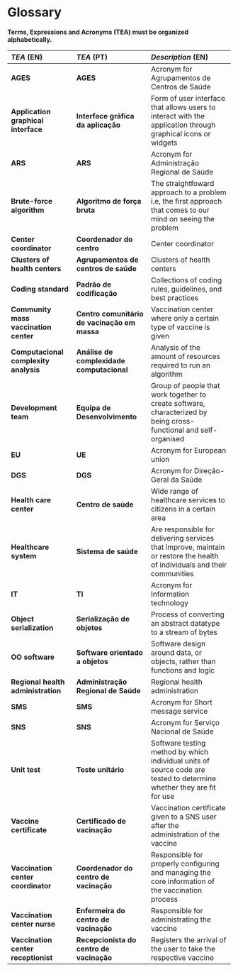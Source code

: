 # Glossary

**Terms, Expressions and Acronyms (TEA) must be organized alphabetically.**

| **_TEA_** (EN)  | **_TEA_** (PT) | **_Description_** (EN)                                                
|:------------------------|:-----------------|:--------------------------------------------|
| **AGES** | **AGES** | Acronym for Agrupamentos de Centros de Saúde|
| **Application graphical interface** | **Interface gráfica da aplicação** | Form of user interface that allows users to interact with the application through graphical icons or widgets|
| **ARS** | **ARS** | Acronym for Administração Regional de Saúde|
| **Brute-force algorithm** | **Algoritmo de força bruta** | The straightfoward approach to a problem i.e, the first approach that comes to our mind on seeing the problem|
| **Center coordinator** | **Coordenador do centro** | Center coordinator|
| **Clusters of health centers** | **Agrupamentos de centros de saúde** | Clusters of health centers|
| **Coding standard** | **Padrão de codificação** | Collections of coding rules, guidelines, and best practices|
| **Community mass vaccination center** | **Centro comunitário de vacinação em massa** | Vaccination center where only a certain type of vaccine is given
| **Computacional complexity analysis** | **Análise de complexidade computacional** | Analysis of the amount of resources required to run an algorithm|
| **Development team** | **Equipa de Desenvolvimento** | Group of people that work together to create software, characterized by being cross-functional and self-organised|
| **EU** | **UE** | Acronym for European union|
| **DGS** | **DGS** | Acronym for Direção-Geral da Saúde|
| **Health care center** | **Centro de saúde** | Wide range of healthcare services to citizens in a certain area|
| **Healthcare system** | **Sistema de saúde** | Are responsible for delivering services that improve, maintain or restore the health of individuals and their communities|
| **IT** | **TI** | Acronym for Information technology|
| **Object serialization** | **Serialização de objetos** | Process of converting an abstract datatype to a stream of bytes|
| **OO software** | **Software orientado a objetos** | Software design around data, or objects, rather than functions and logic|
| **Regional health administration** | **Administração Regional de Saúde** | Regional health administration|
| **SMS** | **SMS** | Acronym for Short message service|
| **SNS** | **SNS** | Acronym for Serviço Nacional de Saúde|
| **Unit test** | **Teste unitário** | Software testing method by which individual units of source code are tested to determine whether they are fit for use|
| **Vaccine certificate** | **Certificado de vacinação** | Vaccination certificate given to a SNS user after the administration of the vaccine|
| **Vaccination center coordinator** | **Coordenador do centro de vacinação** | Responsible for properly configuring and managing the core information of the vaccination process|
| **Vaccination center nurse** | **Enfermeira do centro de vacinação** | Responsible for administrating the vaccine|
| **Vaccination center receptionist** | **Recepcionista do centro de vacinação** | Registers the arrival of the user to take the respective vaccine|




